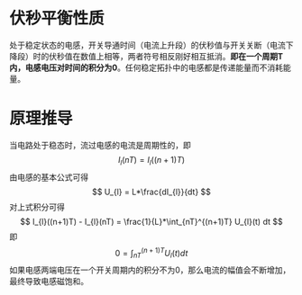 # 伏秒平衡性质
处于稳定状态的电感，开关导通时间（电流上升段）的伏秒值与开关关断（电流下降段）时的伏秒值在数值上相等，两者符号相反刚好相互抵消。**即在一个周期T内，电感电压对时间的积分为0**。任何稳定拓扑中的电感都是传递能量而不消耗能量。

# 原理推导
当电路处于稳态时，流过电感的电流是周期性的，即
$$
I_{l}(nT) = I_{l}((n+1)T)
$$
由电感的基本公式可得
$$
U_{l} = L*\frac{dI_{l}}{dt}
$$
对上式积分可得
$$
I_{l}((n+1)T) - I_{l}(nT) = \frac{1}{L}*\int_{nT}^{(n+1)T} U_{l}(t) dt
$$
即
$$
0 = \int_{nT}^{(n+1)T} U_{l}(t) dt
$$
如果电感两端电压在一个开关周期内的积分不为0，那么电流的幅值会不断增加，最终导致电感磁饱和。